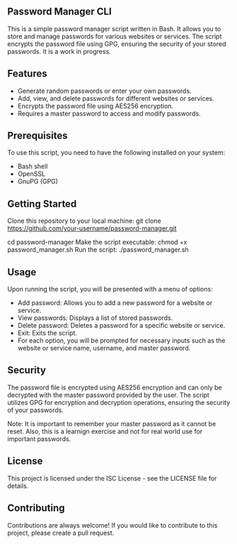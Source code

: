 ## Password Manager CLI

This is a simple password manager script written in Bash. It allows you to store and manage passwords for various websites or services. The script encrypts the password file using GPG, ensuring the security of your stored passwords. It is a work in progress.

## Features

- Generate random passwords or enter your own passwords.
- Add, view, and delete passwords for different websites or services.
- Encrypts the password file using AES256 encryption.
- Requires a master password to access and modify passwords.

## Prerequisites

To use this script, you need to have the following installed on your system:

- Bash shell
- OpenSSL
- GnuPG (GPG)

## Getting Started

Clone this repository to your local machine:
git clone https://github.com/your-username/password-manager.git

cd password-manager
Make the script executable: chmod +x password_manager.sh
Run the script: ./password_manager.sh

## Usage

Upon running the script, you will be presented with a menu of options:

- Add password: Allows you to add a new password for a website or service.
- View passwords: Displays a list of stored passwords.
- Delete password: Deletes a password for a specific website or service.
- Exit: Exits the script.
- For each option, you will be prompted for necessary inputs such as the website or service name, username, and master password.

## Security

The password file is encrypted using AES256 encryption and can only be decrypted with the master password provided by the user. The script utilizes GPG for encryption and decryption operations, ensuring the security of your passwords.

Note: It is important to remember your master password as it cannot be reset. Also, this is a learnign exercise and not for real world use for important passwords.

## License

This project is licensed under the ISC License - see the LICENSE file for details.

## Contributing

Contributions are always welcome! If you would like to contribute to this project, please create a pull request.
